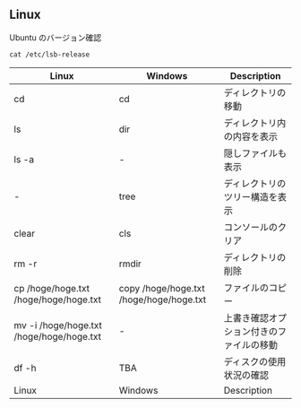 ## Linux

Ubuntu のバージョン確認
```
cat /etc/lsb-release
```

| Linux | Windows | Description |
| ----- | ------- | ----------- |
| cd <path>| cd <path> | ディレクトリの移動 |
| ls | dir | ディレクトリ内の内容を表示 |
| ls -a | - | 隠しファイルも表示 | 
| - | tree | ディレクトリのツリー構造を表示 |
| clear | cls | コンソールのクリア |
| rm -r <dirname> | rmdir <dirname>| ディレクトリの削除 |
| cp /hoge/hoge.txt /hoge/hoge/hoge.txt| copy /hoge/hoge.txt /hoge/hoge/hoge.txt| ファイルのコピー |
| mv -i /hoge/hoge.txt /hoge/hoge/hoge.txt | -| 上書き確認オプション付きのファイルの移動 | 
| df -h | TBA| ディスクの使用状況の確認 | 
| Linux | Windows | Description | 
